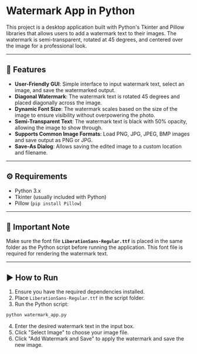 # Watermark App in Python

This project is a desktop application built with Python's Tkinter and Pillow libraries that allows users to add a watermark text to their images. The watermark is semi-transparent, rotated at 45 degrees, and centered over the image for a professional look.

---

## 🎨 Features

- **User-Friendly GUI**: Simple interface to input watermark text, select an image, and save the watermarked output.
- **Diagonal Watermark**: The watermark text is rotated 45 degrees and placed diagonally across the image.
- **Dynamic Font Size**: The watermark scales based on the size of the image to ensure visibility without overpowering the photo.
- **Semi-Transparent Text**: The watermark text is black with 50% opacity, allowing the image to show through.
- **Supports Common Image Formats**: Load PNG, JPG, JPEG, BMP images and save output as PNG or JPG.
- **Save-As Dialog**: Allows saving the edited image to a custom location and filename.

---

## ⚙️ Requirements

- Python 3.x
- Tkinter (usually included with Python)
- Pillow (`pip install Pillow`)

---

## 📂 Important Note

Make sure the font file **`LiberationSans-Regular.ttf`** is placed in the same folder as the Python script before running the application. This font file is required for rendering the watermark text.

---

## ▶️ How to Run

1. Ensure you have the required dependencies installed.
2. Place `LiberationSans-Regular.ttf` in the script folder.
3. Run the Python script:

```bash
python watermark_app.py
```

4. Enter the desired watermark text in the input box.
5. Click "Select Image" to choose your image file.
6. Click "Add Watermark and Save" to apply the watermark and save the new image.
